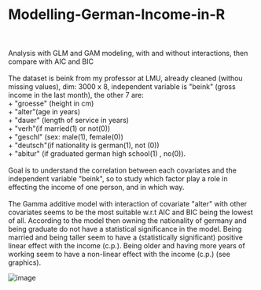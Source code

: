 # Modelling-German-Income-in-R
<br />
<br />
Analysis with GLM and GAM modeling, with and without interactions, then compare with AIC and BIC
<br />
<br />
The dataset is beink from my professor at LMU, already cleaned (withou missing values), dim: 3000 x 8, independent variable is "beink" (gross income in the last month), the other 7 are: 
<br />+ "groesse" (height in cm) 
<br />+ "alter"(age in years) 
<br />+ "dauer" (length of service in years) 
<br />+ "verh"(if married(1) or not(0)) 
<br />+ "geschl" (sex: male(1), female(0)) 
<br />+ "deutsch"(if nationality is german(1), not (0)) 
<br />+ "abitur" (if graduated german high school(1) , no(0)).
<br />
<br />
Goal is to understand the correlation between each covariates and the independent variable "beink", so to study which factor play a role in effecting the income of one person, and in which way.
<br />
<br />
The Gamma additive model with interaction of covariate "alter" with other covariates seems to be the most suitable w.r.t AIC and BIC being the lowest of all. According to the model then owning the nationality of germany and being graduate do not have a statistical significance in the model. Being married and being taller seem to have a (statistically significant) positive linear effect with the income (c.p.). Being older and having more years of working seem to have a non-linear effect with the income (c.p.) (see graphics).

![image](https://github.com/user-attachments/assets/8b695a0e-fff3-4971-9aeb-be47d4197dc4)
